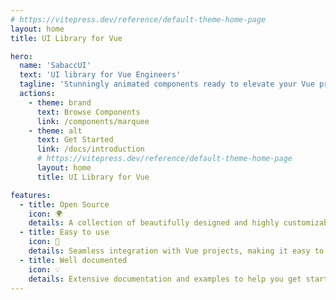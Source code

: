 ```yaml
---
# https://vitepress.dev/reference/default-theme-home-page
layout: home
title: UI Library for Vue

hero:
  name: 'SabaccUI'
  text: 'UI library for Vue Engineers'
  tagline: 'Stunningly animated components ready to elevate your Vue projects. Copy, paste, and watch your UI come alive.'
  actions:
    - theme: brand
      text: Browse Components
      link: /components/marquee
    - theme: alt
      text: Get Started
      link: /docs/introduction
      # https://vitepress.dev/reference/default-theme-home-page
      layout: home
      title: UI Library for Vue

features:
  - title: Open Source
    icon: 🌍
    details: A collection of beautifully designed and highly customizable Vue components.
  - title: Easy to use
    icon: 🚀
    details: Seamless integration with Vue projects, making it easy to enhance your UI.
  - title: Well documented
    icon: 💡
    details: Extensive documentation and examples to help you get started quickly.
---
```

